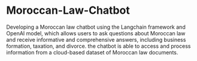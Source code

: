 # Moroccan-Law-Chatbot
Developing a Moroccan law chatbot using the Langchain framework and OpenAI model, which allows users to ask questions about Moroccan law and receive informative and comprehensive answers, including business formation, taxation, and divorce. the chatbot is able to access and process information from a cloud-based dataset of Moroccan law documents.
